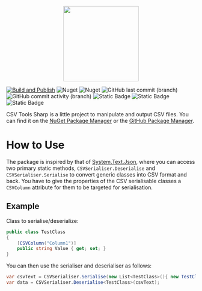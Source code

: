
<p align="center">
    <img src="https://github.com/kris701/CSVToolsSharp/assets/22596587/9251d9de-632b-41c5-a1da-31750cd24384" width="200" height="200" />
</p>

[![Build and Publish](https://github.com/kris701/CSVToolsSharp/actions/workflows/dotnet-desktop.yml/badge.svg)](https://github.com/kris701/CSVToolsSharp/actions/workflows/dotnet-desktop.yml)
![Nuget](https://img.shields.io/nuget/v/CSVToolsSharp)
![Nuget](https://img.shields.io/nuget/dt/CSVToolsSharp)
![GitHub last commit (branch)](https://img.shields.io/github/last-commit/kris701/CSVToolsSharp/main)
![GitHub commit activity (branch)](https://img.shields.io/github/commit-activity/m/kris701/CSVToolsSharp)
![Static Badge](https://img.shields.io/badge/Platform-Windows-blue)
![Static Badge](https://img.shields.io/badge/Platform-Linux-blue)
![Static Badge](https://img.shields.io/badge/Framework-dotnet--8.0-green)

CSV Tools Sharp is a little project to manipulate and output CSV files.
You can find it on the [NuGet Package Manager](https://www.nuget.org/packages/CSVToolsSharp/) or the [GitHub Package Manager](https://github.com/kris701/CSVToolsSharp/pkgs/nuget/CSVToolsSharp).

# How to Use
The package is inspired by that of [System.Text.Json](https://www.nuget.org/packages/System.Text.Json/9.0.0-preview.2.24128.5), where you can access two primary static methods, `CSVSerialiser.Deserialise` and `CSVSerialiser.Serialise` to convert generic classes into CSV format and back.
You have to give the properties of the CSV serialisable classes a `CSVColumn` attribute for them to be targeted for serialisation.

## Example
Class to serialise/deserialize:
```csharp
public class TestClass
{
    [CSVColumn("Column1")]
    public string Value { get; set; }
}
```
You can then use the serialiser and deserialiser as follows:
```csharp
var csvText = CSVSerialiser.Serialise(new List<TestClass>(){ new TestClass(){ ... } });
var data = CSVSerialiser.Deserialise<TestClass>(csvText);
```

